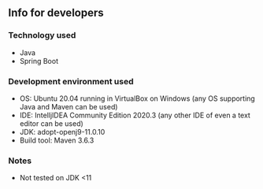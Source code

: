## Info for developers
### Technology used
* Java
* Spring Boot
### Development environment used
* OS: Ubuntu 20.04 running in VirtualBox on Windows (any OS supporting Java and Maven can be used)
* IDE: IntelljIDEA Community Edition 2020.3 (any other IDE of even a text editor can be used)
* JDK: adopt-openj9-11.0.10
* Build tool: Maven 3.6.3
### Notes
* Not tested on JDK <11